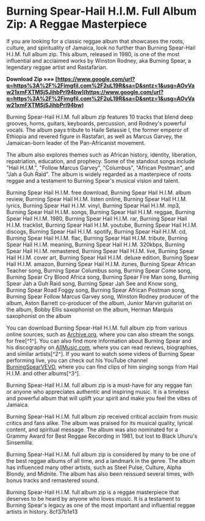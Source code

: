 
 
# Burning Spear-Hail H.I.M. Full Album Zip: A Reggae Masterpiece
  
If you are looking for a classic reggae album that showcases the roots, culture, and spirituality of Jamaica, look no further than Burning Spear-Hail H.I.M. full album zip. This album, released in 1980, is one of the most influential and acclaimed works by Winston Rodney, aka Burning Spear, a legendary reggae artist and Rastafarian.
 
**Download Zip »»» [https://www.google.com/url?q=https%3A%2F%2Fimgfil.com%2F2uL19R&sa=D&sntz=1&usg=AOvVaw21xmFXTMSjSJihbPrl94bw](https://www.google.com/url?q=https%3A%2F%2Fimgfil.com%2F2uL19R&sa=D&sntz=1&usg=AOvVaw21xmFXTMSjSJihbPrl94bw)**


  
Burning Spear-Hail H.I.M. full album zip features 10 tracks that blend deep grooves, horns, guitars, keyboards, percussion, and Rodney's powerful vocals. The album pays tribute to Haile Selassie I, the former emperor of Ethiopia and revered figure in Rastafari, as well as Marcus Garvey, the Jamaican-born leader of the Pan-Africanist movement.
  
The album also explores themes such as African history, identity, liberation, repatriation, education, and prophecy. Some of the standout songs include "Hail H.I.M.", "Follow Marcus Garvey", "Columbus", "African Postman", and "Jah a Guh Raid". The album is widely regarded as a masterpiece of roots reggae and a testament to Burning Spear's musical vision and talent.
 
Burning Spear Hail H.I.M. free download,  Burning Spear Hail H.I.M. album review,  Burning Spear Hail H.I.M. listen online,  Burning Spear Hail H.I.M. lyrics,  Burning Spear Hail H.I.M. vinyl,  Burning Spear Hail H.I.M. mp3,  Burning Spear Hail H.I.M. songs,  Burning Spear Hail H.I.M. reggae,  Burning Spear Hail H.I.M. 1980,  Burning Spear Hail H.I.M. rar,  Burning Spear Hail H.I.M. tracklist,  Burning Spear Hail H.I.M. youtube,  Burning Spear Hail H.I.M. discogs,  Burning Spear Hail H.I.M. spotify,  Burning Spear Hail H.I.M. cd,  Burning Spear Hail H.I.M. flac,  Burning Spear Hail H.I.M. tribute,  Burning Spear Hail H.I.M. meaning,  Burning Spear Hail H.I.M. 320kbps,  Burning Spear Hail H.I.M. remastered,  Burning Spear Hail H.I.M. live,  Burning Spear Hail H.I.M. cover art,  Burning Spear Hail H.I.M. deluxe edition,  Burning Spear Hail H.I.M. amazon,  Burning Spear Hail H.I.M. itunes,  Burning Spear African Teacher song,  Burning Spear Columbus song,  Burning Spear Come song,  Burning Spear Cry Blood Africa song,  Burning Spear Fire Man song,  Burning Spear Jah a Guh Raid song,  Burning Spear Jah See and Know song,  Burning Spear Road Foggy song,  Burning Spear African Postman song,  Burning Spear Follow Marcus Garvey song,  Winston Rodney producer of the album,  Aston Barrett co-producer of the album,  Junior Marvin guitarist on the album,  Bobby Ellis saxophonist on the album,  Herman Marquis saxophonist on the album
  
You can download Burning Spear-Hail H.I.M. full album zip from various online sources, such as [Archive.org](https://archive.org/details/burningspear_201908), where you can also stream the songs for free[^1^]. You can also find more information about Burning Spear and his discography on [AllMusic.com](https://www.allmusic.com/artist/burning-spear-mn0000079627), where you can read reviews, biographies, and similar artists[^2^]. If you want to watch some videos of Burning Spear performing live, you can check out his YouTube channel [BurningSpearVEVO](https://www.youtube.com/user/BurningSpearVEVO), where you can find clips of him singing songs from Hail H.I.M. and other albums[^3^].
  
Burning Spear-Hail H.I.M. full album zip is a must-have for any reggae fan or anyone who appreciates authentic and inspiring music. It is a timeless and powerful album that will uplift your spirit and make you feel the vibes of Jamaica.
  
Burning Spear-Hail H.I.M. full album zip received critical acclaim from music critics and fans alike. The album was praised for its musical quality, lyrical content, and spiritual message. The album was also nominated for a Grammy Award for Best Reggae Recording in 1981, but lost to Black Uhuru's Sinsemilla.
  
Burning Spear-Hail H.I.M. full album zip is considered by many to be one of the best reggae albums of all time, and a landmark in the genre. The album has influenced many other artists, such as Steel Pulse, Culture, Alpha Blondy, and Midnite. The album has also been reissued several times, with bonus tracks and remastered sound.
  
Burning Spear-Hail H.I.M. full album zip is a reggae masterpiece that deserves to be heard by anyone who loves music. It is a testament to Burning Spear's legacy as one of the most important and influential reggae artists in history.
 8cf37b1e13
 
